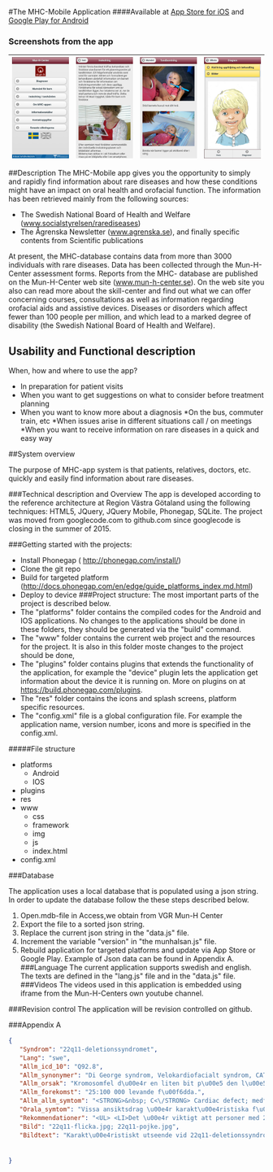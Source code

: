 
#The MHC-Mobile Application
####Available at [App Store for iOS](https://itunes.apple.com/us/app/mhc-appen/id534148146?mt=8) and [Google Play for Android](https://play.google.com/store/apps/details?id=se.vgr.munhalsan&hl=sv)
### Screenshots from the app
![Image of MainView](https://github.com/Vastra-Gotalandsregionen/oppna-program-mun-h-center-ovanliga-diagnoser/blob/master/GitImages/main.jpeg?raw=true)   |  ![Image of acclimatization](https://github.com/Vastra-Gotalandsregionen/oppna-program-mun-h-center-ovanliga-diagnoser/blob/master/GitImages/acclimatization.jpeg?raw=true) | ![Image of diagnosisView](https://github.com/Vastra-Gotalandsregionen/oppna-program-mun-h-center-ovanliga-diagnoser/blob/master/GitImages/brushing.jpeg?raw=true)   | ![Image of Yaktocat](https://github.com/Vastra-Gotalandsregionen/oppna-program-mun-h-center-ovanliga-diagnoser/blob/master/GitImages/diagnosis.jpeg?raw=true)
----  | ---- | ---- | ----

##Description
The MHC-Mobile app gives you the opportunity to simply and rapidly find information about rare diseases and how these conditions might have an impact on oral health and orofacial function. The information has been retrieved mainly from the following sources:

* The Swedish National Board of Health and Welfare (www.socialstyrelsen/rarediseases)
* The Ågrenska Newsletter (www.agrenska.se),
and finally specific contents from Scientific publications

At present, the MHC-database contains data from more than 3000 individuals with rare diseases. Data has been collected through the Mun-H-Center assessment forms. Reports from the MHC- database are published on the Mun-H-Center web site (www.mun-h-center.se). On the web site you also can read more about the skill-center and find out what we can offer concerning courses, consultations as well as information regarding orofacial aids and assistive devices.
Diseases or disorders which affect fewer than 100 people per million, and which lead to a marked degree of disability (the Swedish National Board of Health and Welfare).

## Usability and Functional description
When, how and where to use the app?
* In preparation for patient visits
* When you want to get suggestions on what to consider before treatment planning
* When you want to know more about a diagnosis
*On the bus, commuter train, etc
*When issues arise in different situations call / on meetings
*When you want to receive information on rare diseases in a quick and easy way

##System overview

The purpose of MHC-app system is that patients, relatives, doctors, etc. quickly and easily find information about rare diseases. 


###Technical description and Overview
The app is developed according to the reference architecture at Region Västra Götaland using the following techniques: HTML5, JQuery, JQuery Mobile, Phonegap, SQLite. The project was moved from googlecode.com to github.com since googlecode is closing in the summer of 2015.

###Getting started with the projects:
* Install Phonegap ( http://phonegap.com/install/)
* Clone the git repo
* Build for targeted platform (http://docs.phonegap.com/en/edge/guide_platforms_index.md.html)
* Deploy to device
###Project structure: 
The most important parts of the project is described below.
* The "platforms" folder contains the compiled codes for the Android and IOS applications. No changes to the applications should be done in these folders, they should be generated via the "build" command. 
* The "www" folder contains the current web project and the resources for the project. It is also in this folder moste changes to the project should be done,
* The "plugins" folder contains plugins that extends the functionality of the application, for example the "device" plugin lets the application get information about the device it is running on.  More on plugins on at https://build.phonegap.com/plugins. 
* The "res" folder contains the icons and splash screens, platform specific resources.
* The "config.xml" file is a global configuration file. For example the application name, version number, icons and more is specified in the config.xml. 

#####File structure
* platforms
  * Android
  * IOS
* plugins
* res
* www
  * css
  * framework
  * img
  * js
  * index.html
* config.xml

###Database


The application uses a local database that is populated using a json string. In order to update the database follow the these steps described below.
1. Open.mdb-file in Access,we obtain from VGR Mun-H Center
2. Export the file to a sorted json string.
3. Replace the current json string in the "data.js" file.
4. Increment the variable "version" in "the munhalsan.js" file.
5. Rebuild application for targeted platforms and update via App Store or Google Play.
Example of Json data  can be found in Appendix A.
###Language
The current application supports swedish and english. The texts are defined in the "lang.js" file and in the "data.js" file. 
###Videos
The videos used in this application is embedded using iframe from the Mun-H-Centers own youtube channel. 



###Revision control
The application will be revision controlled on github.






###Appendix A
```json
{
   "Syndrom": "22q11-deletionssyndromet",
   "Lang": "swe",
   "Allm_icd_10": "Q92.8",
   "Allm_synonymer": "Di George syndrom, Velokardiofacialt syndrom, CATCH 22",
   "Allm_orsak": "Kromosomfel d\u00e4r en liten bit p\u00e5 den l\u00e5nga armen (q) av kromosom 22 saknas. Dominant \u00e4rftlighetsg\u00e5ng. I de flesta fall orsakas 22q11-deletionssyndrom av nymutation.",
   "Allm_forekomst": "25:100 000 levande f\u00f6dda.",
   "Allm_allm_symtom": "<STRONG>&nbsp; C<\/STRONG> Cardiac defect; medf\u00f6tt hj\u00e4rtfel av olika slag<BR><STRONG>&nbsp; A<\/STRONG> Abnormal facies; annorlunda ansiktsdrag<BR><STRONG>&nbsp; T<\/STRONG> Thymic hypoplasia\/aplasia; avsaknad av eller mycket liten br\u00e4ss; \u00f6kad infektionsrisk<BR><STRONG>&nbsp; C<\/STRONG> Cleft palate; gomspalt; vanligast med dold (submuk\u00f6s) spalt<BR><STRONG>&nbsp; H<\/STRONG> Hypokalcemi; kalkbrist pga d\u00e5lig funktion i eller avsaknad av bisk\u00f6ldk\u00f6rtlar<BR><STRONG>&nbsp; 22<\/STRONG> kromosommaterial saknas p\u00e5 kromosom 22<BR>\u00c4ven andra missbildningar t ex av njurar, klumpfot, h\u00f6rsel- och synproblem samt beteendeavvikelser och inl\u00e4rningsproblem kan f\u00f6rekomma. Olika kombinationer av symtom f\u00f6rekommer och sv\u00e5righetsgraden varierar mycket mellan olika personer.",
   "Orala_symtom": "Vissa ansiktsdrag \u00e4r karakt\u00e4ristiska f\u00f6r diagnosen. Talproblem i form av \u00f6ppen nasalering \u00e4r mycket vanligt. \u00c4tsv\u00e5righeter f\u00f6rekommer. Avvikelser i t\u00e4ndernas mineralisering i form av fl\u00e4ckar eller gropar i tandemaljen \u00e4r vanligt. \u00c4ven avvikelser i t\u00e4ndernas form, s\u00e5 kallad tapptand och avsaknad av tandanlag till enstaka t\u00e4nder \u00e4r vanligare \u00e4n annars. Ofta finner man f\u00f6rsenad tandutveckling. En \u00f6kad f\u00f6rekomst av geografisk tunga (lingua geografica) samt l\u00e4ttbl\u00f6dande munslemhinnor har rapporterats liksom d\u00e5lig munh\u00e4lsa med mycket karies och gingivit (tandk\u00f6ttsinflammation).",
   "Rekommendationer": "<UL> <LI>Det \u00e4r viktigt att personer med 22q11-deletionssyndromet tidigt f\u00e5r kontakt med tandv\u00e5rden f\u00f6r f\u00f6rst\u00e4rkt f\u00f6rebyggande v\u00e5rd och munh\u00e4lsoinformation. Frekventa infektioner med s\u00e4mre kosth\u00e5ll i kombination med d\u00e5ligt mineraliserad emalj \u00f6kar risken f\u00f6r karies. <\/LI> <LI>Tand- och bettutveckling ska f\u00f6ljas. Vid avvikelser ska ortodontist konsulteras p\u00e5 tidigt stadium f\u00f6r planering av eventuell bettkorrigerande behandling.<\/LI> <LI>Vid gomdefekt ansvarar ett specialistteam f\u00f6r uppf\u00f6ljning och behandling. <\/LI> <LI>L\u00e4karkontakt rekommenderas f\u00f6re tandbehandling vid medicinska tillst\u00e5nd, som t.ex. hj\u00e4rtfel. <\/LI> <LI>\u00c4t- och sv\u00e4ljsv\u00e5righeter utreds och behandlas av specialistteam p\u00e5 sjukhus (nutritionsteam eller dysfagiteam) eller habilitering.<\/LI><\/UL>",
   "Bild": "22q11-flicka.jpg; 22q11-pojke.jpg",
   "Bildtext": "Karakt\u00e4ristiskt utseende vid 22q11-deletionssyndromet: <br>Bred n\u00e4sbrygga. Rund n\u00e4stipp. Tunna l\u00e4ppar. Fylliga \u00f6gonlock. Kupade ytter\u00f6ron."


}
```

